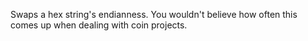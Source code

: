 Swaps a hex string's endianness. You wouldn't believe how often this comes up when dealing with coin projects.
